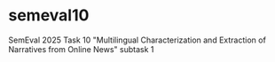# semeval10
SemEval 2025 Task 10 "Multilingual Characterization and Extraction of Narratives from Online News" subtask 1
